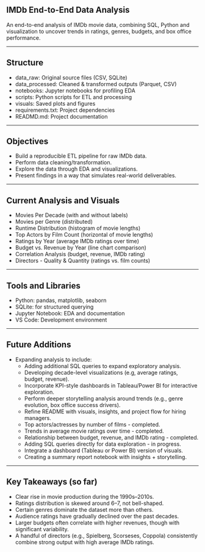 ## IMDb End-to-End Data Analysis
An end-to-end analysis of IMDb movie data, combining SQL, Python and visualization to uncover trends in ratings, genres, budgets, and box office performance. 

---

## Structure
- data_raw: Original source files (CSV, SQLite)
- data_processed: Cleaned & transformed outputs (Parquet, CSV)
- notebooks: Jupyter notebooks for profiling EDA
- scripts: Python scripts for ETL and processing
- visuals: Saved plots and figures
- requirements.txt: Project dependencies
- READMD.md: Project documentation

---

## Objectives
- Build a reproducible ETL pipeline for raw IMDb data.
- Perform data cleaning/transformation.
- Explore the data through EDA and visualizations.
- Present findings in a way that simulates real-world deliverables.

---

## Current Analysis and Visuals
- Movies Per Decade (with and without labels)
- Movies per Genre (distributed)
- Runtime Distribution (histogram of movie lengths)
- Top Actors by Film Count (horizontal of movie lengths)
- Ratings by Year (average IMDb ratings over time)
- Budget vs. Revenue by Year (line chart comparison)
- Correlation Analysis (budget, revenue, IMDb rating)
- Directors - Quality & Quantity (ratings vs. film counts)

---

## Tools and Libraries
- Python: pandas, matplotlib, seaborn
- SQLite: for structured querying
- Jupyter Notebook: EDA and documentation
- VS Code: Development environment

---

## Future Additions
- Expanding analysis to include:
    - Adding additional SQL queries to expand exploratory analysis.
    - Developing decade-level visualizations (e.g, average ratings, budget,
      revenue).
    - Incorporate KPI-style dashboards in Tableau/Power BI for interactive
      exploration.
    - Perform deeper storytelling analysis around trends (e.g., genre
      evolution, box office success drivers).
    - Refine README with visuals, insights, and project flow for hiring
      managers. 
    - Top actors/actresses by number of films - completed. 
    - Trends in average movie ratings over time - completed. 
    - Relationship between budget, revenue, and IMDb rating - completed. 
    - Adding SQL queries directly for data exploration - in progress. 
    - Integrate a dashboard (Tableau or Power BI) version of visuals.
    - Creating a summary report notebook with insights + storytelling.
 
---

## Key Takeaways (so far)
- Clear rise in movie production during the 1990s–2010s.
- Ratings distribution is skewed around 6–7, not bell-shaped.
- Certain genres dominate the dataset more than others.
- Audience ratings have gradually declined over the past decades.
- Larger budgets often correlate with higher revenues, though with significant
  variability.
- A handful of directors (e.g., Spielberg, Scorseses, Coppola) consistently
  combine strong output with high average IMDb ratings. 
